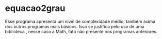 # equacao2grau
Esse programa apresenta um nível de complexidade médio, também acima dos outros programas mais básicos. Isso se justifica pelo uso de uma biblioteca , nesse caso a Math, fato não presente nos programas anteriores.

